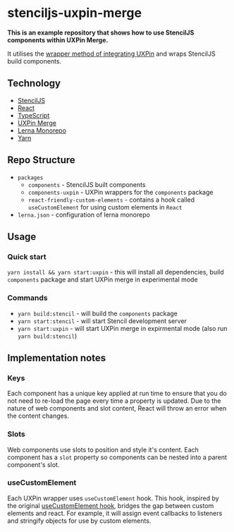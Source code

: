# stenciljs-uxpin-merge

**This is an example repository that shows how to use StencilJS components within UXPin Merge.** 

It utilises the [wrapper method of integrating UXPin](https://www.uxpin.com/docs/merge/integrating-your-own-components/#integration-with-wrappers-for-components) and wraps StencilJS build components. 

## Technology

- [StencilJS](https://stenciljs.com/)
- [React](https://reactjs.org/)
- [TypeScript](https://www.typescriptlang.org/)
- [UXPin Merge](https://www.uxpin.com/merge)
- [Lerna Monorepo](https://github.com/lerna/lerna)
- [Yarn](https://yarnpkg.com/)

## Repo Structure

- `packages`
  - `components` - StencilJS built components
  - `components-uxpin` - UXPin wrappers for the `components` package
  - `react-friendly-custom-elements` - contains a hook called `useCustomElement` for using custom elements in `React`
- `lerna.json` - configuration of lerna monorepo

## Usage

### Quick start

`yarn install && yarn start:uxpin` - this will install all dependencies, build `components` package and start UXPin merge in experimental mode

### Commands

- `yarn build:stencil` - will build the `components` package
- `yarn start:stencil` - will start Stencil development server
- `yarn start:uxpin` - will start UXPin merge in expirmental mode (also run `yarn build:stencil`)

## Implementation notes

### Keys

Each component has a unique key applied at run time to ensure that you do not need to re-load the page every time a property is updated. Due to the nature of web components and slot content, React will throw an error when the content changes.

### Slots

Web components use slots to position and style it's content. Each component has a `slot` property so components can be nested into a parent component's slot.

### useCustomElement

Each UXPin wrapper uses `useCustomElement` hook. This hook, inspired by the original [useCustomElement hook](https://www.npmjs.com/package/use-custom-element), bridges the gap between custom elements and react. For example, it will assign event callbacks to listeners and stringify objects for use by custom elements.
